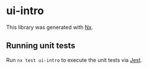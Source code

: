 # ui-intro

This library was generated with [Nx](https://nx.dev).

## Running unit tests

Run `nx test ui-intro` to execute the unit tests via [Jest](https://jestjs.io).
